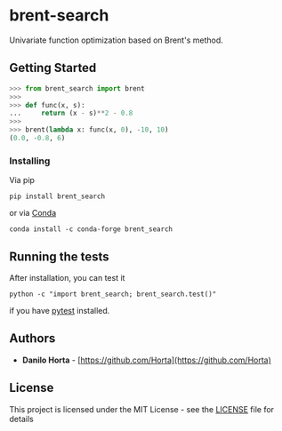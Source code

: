 # brent-search

Univariate function optimization based on Brent's method.

## Getting Started

```python
>>> from brent_search import brent
>>>
>>> def func(x, s):
...     return (x - s)**2 - 0.8
>>>
>>> brent(lambda x: func(x, 0), -10, 10)
(0.0, -0.8, 6)
```

### Installing

Via pip
```
pip install brent_search
```

or via [Conda](http://conda.pydata.org/docs/index.html)
```
conda install -c conda-forge brent_search
```

## Running the tests

After installation, you can test it
```
python -c "import brent_search; brent_search.test()"
```
if you have [pytest](http://pytest.org) installed.

## Authors

* **Danilo Horta** - [https://github.com/Horta](https://github.com/Horta)

## License

This project is licensed under the MIT License - see the
[LICENSE](LICENSE) file for details
